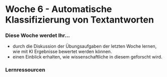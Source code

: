 # Woche 6 - Automatische Klassifizierung von Textantworten

### Diese Woche werdet Ihr...

* durch die Diskussion der Übungsaufgaben der letzten Woche lernen, wie mit KI Ergebnisse bewertet werden können.
* einen Einblick erhalten, wie wissenschaftliche in diesem geforscht wird.&#x20;

### Lernressourcen
